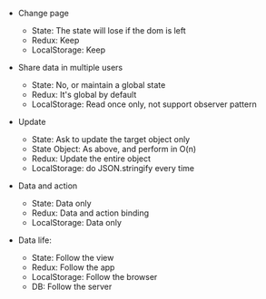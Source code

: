 * Change page
    - State: The state will lose if the dom is left
    - Redux: Keep
    - LocalStorage: Keep

* Share data in multiple users
    - State: No, or maintain a global state
    - Redux: It's global by default
    - LocalStorage: Read once only, not support observer pattern

* Update
    - State: Ask to update the target object only
    - State Object: As above, and perform in O(n)
    - Redux: Update the entire object
    - LocalStorage: do JSON.stringify every time

* Data and action
    - State: Data only
    - Redux: Data and action binding
    - LocalStorage: Data only

* Data life:
    - State: Follow the view
    - Redux: Follow the app
    - LocalStorage: Follow the browser
    - DB: Follow the server